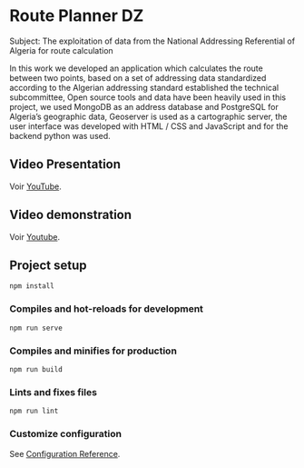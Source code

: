 # Route Planner DZ

Subject: The exploitation of data from the National Addressing Referential of Algeria for route calculation

In this work we developed an application which calculates the route between two points, based on a set of addressing data standardized according to the Algerian addressing standard established the technical subcommittee, Open source tools and data have been heavily used in this project, we used MongoDB as an address database and PostgreSQL for Algeria’s geographic data, Geoserver is used as a cartographic server, the user interface was developed with HTML / CSS and JavaScript and for the backend python was used.

## Video Presentation

Voir  [YouTube](https://youtu.be/Y4qvHrP1zcg).

## Video demonstration

Voir  [Youtube](https://youtu.be/lK-QNuu5a5I).

## Project setup
```
npm install
```

### Compiles and hot-reloads for development
```
npm run serve
```

### Compiles and minifies for production
```
npm run build
```

### Lints and fixes files
```
npm run lint
```

### Customize configuration
See [Configuration Reference](https://cli.vuejs.org/config/).
